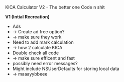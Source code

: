 KICA Calculator V2 - The better one
Code n shit

**V1 (Intial Recreation)**
- Ads 
- -> Create ad free option?
- -> make sure they work
- Need to add mark calculation
- -> how 2 calculate KICA
- Double check all code
- -> make sure efficent and fast
- possibly need error messages?
- Might include NSUserDefaults for storing local data
- -> maaayybbeee
